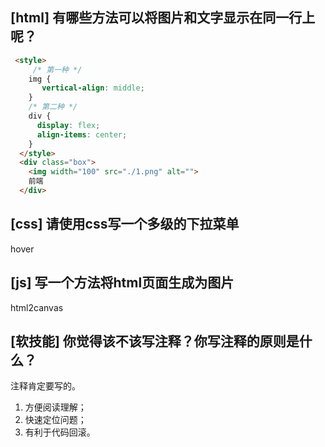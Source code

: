 ## [html] 有哪些方法可以将图片和文字显示在同一行上呢？
```html
 <style>
     /* 第一种 */
    img {
       vertical-align: middle; 
    }
    /* 第二种 */
    div {
      display: flex;
      align-items: center;
    }
  </style>
  <div class="box">
    <img width="100" src="./1.png" alt="">
    前端
  </div>
```
## [css] 请使用css写一个多级的下拉菜单
hover
## [js] 写一个方法将html页面生成为图片
html2canvas
## [软技能] 你觉得该不该写注释？你写注释的原则是什么？
注释肯定要写的。
1. 方便阅读理解；
2. 快速定位问题；
3. 有利于代码回滚。
